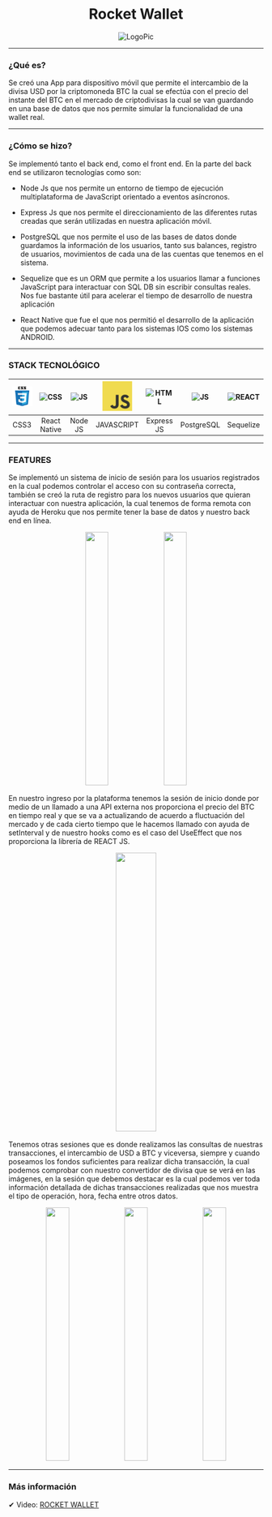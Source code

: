 <h1 align='center'> Rocket Wallet</h1>
  <p align='center'>
  <img alt='LogoPic' src='https://github.com/andresf2448/Exchange-ProyectoFinal/blob/main/client/rocketXchange-logos/rocketXchange-logos_white.png'   width='400px' height='400px' />
</p>

********

### ¿Qué es?

Se creó una App para dispositivo móvil que permite el intercambio de la divisa USD por la criptomoneda BTC la cual se efectúa con el precio del instante del BTC en el mercado de criptodivisas la cual se van guardando en una base de datos que nos permite simular la funcionalidad de una wallet real.

********

### ¿Cómo se hizo?


Se implementó tanto el back end, como el front end. En la parte del back end se utilizaron tecnologías como son:

* Node Js que nos permite un entorno de tiempo de ejecución multiplataforma de JavaScript orientado a eventos asíncronos.

* Express Js que nos permite el direccionamiento de las diferentes rutas creadas que serán utilizadas en nuestra aplicación móvil.

* PostgreSQL que nos permite el uso de las bases de datos donde guardamos la información de los usuarios, tanto sus balances, registro de usuarios, movimientos de cada una de las cuentas que tenemos en el sistema.

* Sequelize que es un ORM que permite a los usuarios llamar a funciones JavaScript para interactuar con SQL DB sin escribir consultas reales. Nos fue bastante útil para acelerar el tiempo de desarrollo de nuestra aplicación

* React Native que fue el que nos permitió el desarrollo de la aplicación que podemos adecuar tanto para los sistemas IOS como los sistemas ANDROID.

********

### STACK TECNOLÓGICO

| <img src="https://raw.githubusercontent.com/devicons/devicon/master/icons/css3/css3-original-wordmark.svg" width="60" alt="HTML"> |<img src="https://reactnative.dev/img/header_logo.svg" width="60" alt="CSS"> | <img src="https://external-content.duckduckgo.com/iu/?u=https%3A%2F%2Fupload.wikimedia.org%2Fwikipedia%2Fcommons%2Fthumb%2F7%2F7e%2FNode.js_logo_2015.svg%2F1280px-Node.js_logo_2015.svg.png&f=1&nofb=1" width="60" alt="JS"> |<img src="https://raw.githubusercontent.com/devicons/devicon/master/icons/javascript/javascript-original.svg" width="60" alt="REACT"> |<img src="https://external-content.duckduckgo.com/iu/?u=https%3A%2F%2Fdevtechnosys.com%2Finsights%2Fwp-content%2Fuploads%2F2019%2F06%2Fexpress-js-logo.png&f=1&nofb=1" width="60" alt="HTML"> | <img src="https://external-content.duckduckgo.com/iu/?u=https%3A%2F%2Ftse4.mm.bing.net%2Fth%3Fid%3DOIP.7AOhGDnRL2eyJMUidCHZEAHaDt%26pid%3DApi&f=1" width="60" alt="JS">  |<img src="https://external-content.duckduckgo.com/iu/?u=https%3A%2F%2Ftse1.mm.bing.net%2Fth%3Fid%3DOIP.HgZ0btw9LNzzUj6_XGMgLwHaEK%26pid%3DApi&f=1" width="60" alt="REACT"> |
| :------------: | :------------: | :------------: | :------------: | :------------: | :------------: | :------------: |
| CSS3  | React Native | Node JS | JAVASCRIPT |  Express JS | PostgreSQL | Sequelize |


********

### FEATURES

Se implementó un sistema de inicio de sesión para los usuarios registrados en la cual podemos controlar el acceso con su contraseña correcta, también se creó la ruta de registro para los nuevos usuarios que quieran interactuar con nuestra aplicación, la cual tenemos de forma remota con ayuda de Heroku que nos permite tener la base de datos y nuestro back end en línea.


<p align="center">
<img  src="https://user-images.githubusercontent.com/76981775/130433621-7c8d31ed-bfd7-4ba0-ba15-a9af04bce69b.png" width="30%" height='500px'>
<img  src="https://user-images.githubusercontent.com/76981775/130433759-b4fc8f3d-4131-4785-8635-546fb7f77dbf.png" width="30%" height='500px'>
</p>

En nuestro ingreso por la plataforma tenemos la sesión de inicio donde por medio de un llamado a una API externa nos proporciona el precio del BTC en tiempo real y que se va a actualizando de acuerdo a fluctuación del mercado y de cada cierto tiempo que le hacemos llamado con ayuda de setInterval y de nuestro hooks como es el caso del UseEffect que nos proporciona la librería de REACT JS. 


<p align="center">
<img  src="https://user-images.githubusercontent.com/76981775/130434465-14fd9d59-63d8-4c6c-a738-a7bf524a2f5e.png" width="40%" height='550px'>
</p>

Tenemos otras sesiones que es donde realizamos las consultas de nuestras transacciones, el intercambio de USD a BTC y viceversa, siempre y cuando poseamos los fondos suficientes para realizar dicha transacción, la cual podemos comprobar con nuestro convertidor de divisa que se verá en las imágenes, en la sesión que debemos destacar es la cual podemos ver toda información detallada de dichas transacciones realizadas que nos muestra el tipo de operación, hora, fecha entre otros datos.


<p align="center">
<img  src="https://user-images.githubusercontent.com/76981775/130434735-5832e1c5-fbb9-4f6e-8787-2a2f222dd994.png" width="30%" height='500px'>
<img  src="https://user-images.githubusercontent.com/76981775/130434806-dfa3df3f-69ca-4b7c-8df0-bc825ffaacff.png" width="30%" height='500px'>
<img  src="https://user-images.githubusercontent.com/76981775/130434924-f18e20c0-70f4-4a06-b41e-ef3e89d9f8f6.png" width="30%" height='500px'>
</p>

********

### Más información 

✔ Video: <a href="https://www.youtube.com/watch?v=1x_WuUUaWuM" target="_blank">
ROCKET WALLET
</a> 




